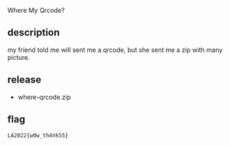 Where My Qrcode?

## description

my friend told me will sent me a qrcode, but she sent me a zip with many picture. 

## release

- where-qrcode.zip

## flag

`LA2022{w0w_th4nk55}`

